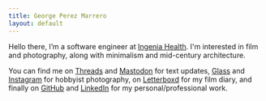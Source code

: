 ```yaml
---
title: George Perez Marrero
layout: default
---
```


Hello there, I’m a software engineer at [Ingenia Health](https://ingeniahealth.com/). I'm interested in film and photography, along with minimalism and mid-century architecture.

You can find me on [Threads](https://threads.net/@georgeperez) and [Mastodon](https://c.im/@georgeperez/) for text updates, [Glass](https://glass.photo/george) and [Instagram](https://instagram.com/georgeperez/) for hobbyist photography, on [Letterboxd](https://letterboxd.com/georgeperez/) for my film diary, and finally on [GitHub](https://github.com/georgeperez/) and [LinkedIn](https://www.linkedin.com/in/georgeperezmarrero/) for my personal/professional work.
